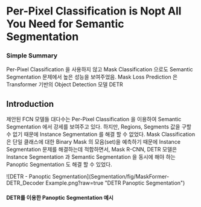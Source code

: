 # Per-Pixel Classification is Nopt All You Need for Semantic Segmentation

### Simple Summary
Per-Pixel Classification 을 사용하지 않고 Mask Classification 으로도 Semantic Segmentation 문제에서 높은 성능을 보여주었음.
Mask Loss Prediction 은 Transformer 기반의 Object Detection 모델 DETR 


## Introduction
제안된 FCN 모델들 대다수는 Per-Pixel Classification 을 이용하여 Semantic Segmentation 에서 강세를 보여주고 있다.
하지만, Regions, Segments 값을 구할 수 없기 때문에 Instance Segmentation 를 해결 할 수 없었다.
Mask Classification 은 단일 클래스에 대한 Binary Mask 의 모음(set)을 예측하기 때문에 Instance Segmentation 문제를 해결하는데 적합하면서,
Mask R-CNN, DETR 모델은 Instance Segmentation 과 Semantic Segmentation 을 동시에 해야 하는 Panoptic Segmentation 도 해결 할 수
있었다. 

![DETR - Panoptic Segmentation](Segmentation/fig/MaskFormer-DETR_Decoder Example.png?raw=true "DETR Panoptic Segmentation")
#### DETR를 이용한 Panoptic Segmentation 예시
